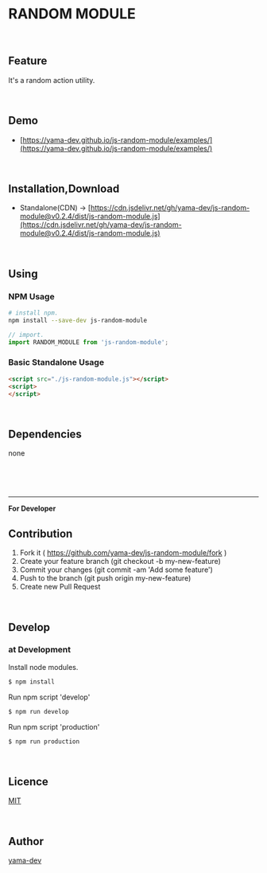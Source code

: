 # RANDOM MODULE

<br>

## Feature
It's a random action utility.

<br>

## Demo

- [https://yama-dev.github.io/js-random-module/examples/](https://yama-dev.github.io/js-random-module/examples/)

<br>

## Installation,Download

- Standalone(CDN) -> [https://cdn.jsdelivr.net/gh/yama-dev/js-random-module@v0.2.4/dist/js-random-module.js](https://cdn.jsdelivr.net/gh/yama-dev/js-random-module@v0.2.4/dist/js-random-module.js)

<br>

## Using

### NPM Usage

``` bash
# install npm.
npm install --save-dev js-random-module
```

``` javascript
// import.
import RANDOM_MODULE from 'js-random-module';
```

### Basic Standalone Usage

``` html
<script src="./js-random-module.js"></script>
<script>
</script>
```

<br>

## Dependencies

none

<br><br><br>

___

**For Developer**

## Contribution

1. Fork it ( https://github.com/yama-dev/js-random-module/fork )
2. Create your feature branch (git checkout -b my-new-feature)
3. Commit your changes (git commit -am 'Add some feature')
4. Push to the branch (git push origin my-new-feature)
5. Create new Pull Request

<br>

## Develop

### at Development

Install node modules.

``` bash
$ npm install
```

Run npm script 'develop'

``` bash
$ npm run develop
```

Run npm script 'production'

``` bash
$ npm run production
```

<br>

## Licence

[MIT](https://github.com/yama-dev/js-random-module/blob/master/LICENSE)

<br>

## Author

[yama-dev](https://github.com/yama-dev)

